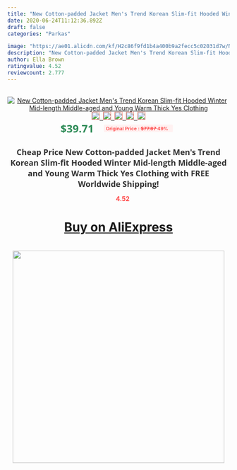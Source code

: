 ```yaml
---
title: "New Cotton-padded Jacket Men's Trend Korean Slim-fit Hooded Winter Mid-length Middle-aged and Young Warm Thick Yes Clothing"
date: 2020-06-24T11:12:36.892Z
draft: false
categories: "Parkas"

image: "https://ae01.alicdn.com/kf/H2c86f9fd1b4a400b9a2fecc5c02031d7w/New-Cotton-padded-Jacket-Men-s-Trend-Korean-Slim-fit-Hooded-Winter-Mid-length-Middle-aged.jpg"
description: "New Cotton-padded Jacket Men's Trend Korean Slim-fit Hooded Winter Mid-length Middle-aged and Young Warm Thick Yes Clothing"
author: Ella Brown
ratingvalue: 4.52
reviewcount: 2.777
---
```

<br>
<div style="text-align: center;">
<a href="https://s.click.aliexpress.com/e/_Ana849" target="_blank" rel="nofollow noopener noreferrer"><img alt="New Cotton-padded Jacket Men's Trend Korean Slim-fit Hooded Winter Mid-length Middle-aged and Young Warm Thick Yes Clothing" class="magnifier-image" src="https://ae01.alicdn.com/kf/H2c86f9fd1b4a400b9a2fecc5c02031d7w/New-Cotton-padded-Jacket-Men-s-Trend-Korean-Slim-fit-Hooded-Winter-Mid-length-Middle-aged.jpg_640x640.jpg">
<br>
<img style="border:1px solid salmon" src="https://ae01.alicdn.com/kf/H2c86f9fd1b4a400b9a2fecc5c02031d7w/New-Cotton-padded-Jacket-Men-s-Trend-Korean-Slim-fit-Hooded-Winter-Mid-length-Middle-aged.jpg_120x120.jpg">&nbsp;&nbsp;<img style="border:1px solid salmon" src="https://ae01.alicdn.com/kf/Hd93486fb0cc7457fa5a2bbcd5e803838D/New-Cotton-padded-Jacket-Men-s-Trend-Korean-Slim-fit-Hooded-Winter-Mid-length-Middle-aged.jpg_120x120.jpg">&nbsp;&nbsp;<img style="border:1px solid salmon" src="https://ae01.alicdn.com/kf/Hb8980998096048be92d501f8cb5128a7v/New-Cotton-padded-Jacket-Men-s-Trend-Korean-Slim-fit-Hooded-Winter-Mid-length-Middle-aged.jpg_120x120.jpg">&nbsp;&nbsp;<img style="border:1px solid salmon" src="https://ae01.alicdn.com/kf/Hf74d8469043c452a9e5df75e6a01077f0/New-Cotton-padded-Jacket-Men-s-Trend-Korean-Slim-fit-Hooded-Winter-Mid-length-Middle-aged.jpg_120x120.jpg">&nbsp;&nbsp;<img style="border:1px solid salmon" src="https://ae01.alicdn.com/kf/Hd399d385553c40479a459832298d7d7b6/New-Cotton-padded-Jacket-Men-s-Trend-Korean-Slim-fit-Hooded-Winter-Mid-length-Middle-aged.jpg_120x120.jpg"></a></div><br0>
<div style="text-align: center;"><span style="background-color: white; border: 0px; box-sizing: border-box; color: seagreen; display: inline-block; font-family: &quot;open sans&quot; , &quot;arial&quot; , &quot;helvetica&quot; , sans-serif , &quot;heiti&quot;; font-size: 24px; font-stretch: inherit; font-weight: 700; line-height: inherit; margin: 0px 10px 0px 0px; padding: 0px; vertical-align: middle;">$39.71 </span>
<span style="background: rgb(255 , 241 , 241); border-radius: 3px; border: 0px; box-sizing: border-box; color: #ff4747; display: inline-block; font-family: inherit; font-size: 12px; font-stretch: inherit; font-style: inherit; font-variant: inherit; font-weight: 600; line-height: inherit; margin: 0px; padding: 2px 5px; transform: scale(0.9); vertical-align: middle;">Original Price : <b style="text-decoration: line-through;">$77.87 </b> 49%&nbsp;&nbsp;</span></div>
<h1 style="color: #333333; display: inline-block; font-family: &quot;open sans&quot; , &quot;arial&quot; , &quot;helvetica&quot; , sans-serif , &quot;heiti&quot;; font-size: 18px; font-stretch: inherit; font-weight: 700; text-align: center;">Cheap Price New Cotton-padded Jacket Men's Trend Korean Slim-fit Hooded Winter Mid-length Middle-aged and Young Warm Thick Yes Clothing with FREE Worldwide Shipping!</h1>
<div style="color: #ff4747; text-align: center;">
<img src="https://4.bp.blogspot.com/-M0ZcTcb-5uY/XleCXlxnR4I/AAAAAAAAAEc/OrjgMkXV1oMQFaCRZj5HQwOCBcu3w1FegCPcBGAYYCw/s1600/star.png" style="height: 15px;">&nbsp;<b>4.52</b></div>
<div class="button_cont" align="center"><a class="buynow_a" href="https://s.click.aliexpress.com/e/_Ana849" target="_blank" rel="nofollow noopener noreferrer"><H1>Buy on AliExpress</H1></a></div><br>
<div class="separator" style="clear: both; text-align: center;">
<img src="https://lh3.googleusercontent.com/-pTy5HemUv9M/XlePHvY0dAI/AAAAAAAAAE4/0nX5iRUoIWY8eMW9Dpxeirr157OZliDIgCLcBGAsYHQ/s1600/badge.gif" width="480">
</div>
